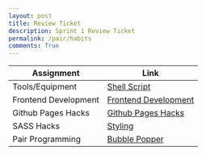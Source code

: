 ```yaml
---
layout: post
title: Review Ticket
description: Sprint 1 Review Ticket
permalink: /pair/habits
comments: True
---
```




| Assignment            | Link                   |
|-----------------------|------------------------|
| Tools/Equipment       | [Shell Script](https://avanthikadaita.github.io/avanthika_2025/devops/tools/verify)       |
| Frontend Development   | [Frontend Development](https://avanthikadaita.github.io/avanthika_2025/devops/hacks) |
| Github Pages Hacks     | [Github Pages Hacks](https://avanthikadaita.github.io/avanthika_2025/about/) |
| SASS Hacks            | [Styling](https://avanthikadaita.github.io/avanthika_2025/)           |
| Pair Programming      | [Bubble Popper](https://avanthikadaita.github.io/avanthika_2025/bubble_popper/)    |

